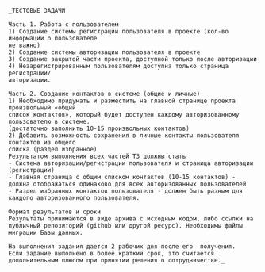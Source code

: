     _ТЕСТОВЫЕ ЗАДАЧИ    
    
    Часть 1. Работа с пользователем    
    1) Создание системы регистрации пользователя в проекте (кол-во информации о пользователе
    не важно)    
    2) Создание системы авторизации пользователя в проекте    
    3) Создание закрытой части проекта, доступной только после авторизации
    4) Незарегистрированным пользователям доступна только страница регистрации/
    авторизации.
    
    Часть 2. Создание контактов в системе (общие и личные)    
    1) Необходимо придумать и разместить на главной странице проекта произвольный «общий
    список контактов», который будет доступен каждому авторизованному пользователю в системе.
    (достаточно заполнить 10-15 произвольных контактов)    
    2) Добавить возможность сохранения в личные контакты пользователя контактов из общего
    списка (раздел избранное)    
    Результатом выполнения всех частей ТЗ должны стать    
    - Система авторизации/регистрации пользователя и страница авторизации (регистрации)
    - Главная страница с общим списком контактов (10-15 контактов) - должна отображаться одинаково для всех авторизованных пользователей
    - Раздел избранных контактов пользователя - должен быть разным для каждого авторизованного пользователя.
    
    Формат результатов и сроки    
    Результаты принимаются в виде архива с исходным кодом, либо ссылки на публичный репозиторий (github или другой ресурс). Необходимы файлы миграции Базы данных.
    
    На выполнения задания дается 2 рабочих дня после его  получения.
    Если задание выполнено в более краткий срок, это считается дополнительным плюсом при принятии решения о сотрудничестве._
